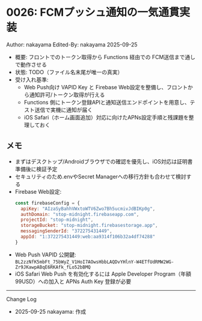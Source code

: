 # 0026: FCMプッシュ通知の一気通貫実装

Author: nakayama
Edited-By: nakayama 2025-09-25

- 概要: フロントでのトークン取得から Functions 経由での FCM送信まで通しで動作させる
- 状態: TODO（ファイル名末尾が唯一の真実）
- 受け入れ基準:
  - Web Push向け VAPID Key と Firebase Web設定を整備し、フロントから通知許可/トークン取得が行える
  - Functions 側にトークン登録APIと通知送信エンドポイントを用意し、テスト送信で実機に通知が届く
  - iOS Safari（ホーム画面追加）対応に向けたAPNs設定手順と残課題を整理しておく

## メモ
- まずはデスクトップ/Androidブラウザでの確認を優先し、iOS対応は証明書準備後に検証予定
- セキュリティのため.envやSecret Managerへの移行方針も合わせて検討する
- Firebase Web設定:
  ```js
  const firebaseConfig = {
    apiKey: "AIzaSyBahhVWxtoWTV6Zwo7Bh5ucmivJdBIKp0g",
    authDomain: "stop-midnight.firebaseapp.com",
    projectId: "stop-midnight",
    storageBucket: "stop-midnight.firebasestorage.app",
    messagingSenderId: "372275431449",
    appId: "1:372275431449:web:aa9314f106b32a4df74288"
  }
  ```
- Web Push VAPID 公開鍵: `BL2zzNfK5mbFt_75bWyZ_V1HoI7AOwsHbbLAQDvYHlnY-W4ETfUdRMW2WG-Zr9JKawpABqE6RKAfk_fLo52bBMQ`
- iOS Safari Web Push を有効化するには Apple Developer Program（年額99USD）への加入と APNs Auth Key 登録が必要

---
Change Log
- 2025-09-25 nakayama: 作成
